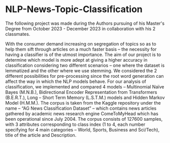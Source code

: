 # NLP-News-Topic-Classification
The following project was made during the Authors pursuing of his Master's Degree from October 2023 - December 2023 in collaboration with his 2 classmates. 

With the consumer demand increasing on segregation of topics so as to help them sift through articles on a much faster basis – the necessity for having a classifier is of the utmost importance. The aim of our project is to determine which model is more adept at giving a higher accuracy in classification considering two different scenarios – one where the dataset is lemmatized and the other where we use stemming. We considered the 2 different possibilities for pre-processing since the root word generation can affect the way in which the NLP models behave. For our analysis of classification, we implemented and compared 4 models – Multinomial Naïve Bayes (M.N.B.), Bidirectional Encoder Representation from Transformers (B.E.R.T.), Long – Short Term Memory (L.S.T.M.) models and Hidden Markov Model (H.M.M.). The corpus is taken from the Kaggle repository under the name – “AG News Classification Dataset” – which contains news articles gathered by academic news research engine ComeToMyHead which has been operational since July 2004. The corpus consists of 127600 samples, with 3 attributes corresponding to class index (1 to 4, each number specifying for 4 main categories – World, Sports, Business and Sci/Tech), title of the article and Description.